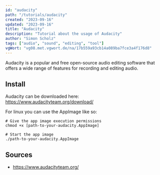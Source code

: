 ```yaml
---
id: "audacity"
path: "/tutorials/audacity"
created: "2023-09-16"
updated: "2023-09-16"
title: "Audacity"
description: "Tutorial about the usage of Audacity"
author: "Simon Scholz"
tags: ["audio", "sound", "editing", "tool"]
vgWort: "vg08.met.vgwort.de/na/17b559a93cb14a089ba7fce3a4f176d8"
---
```


Audacity is a popular and free open-source audio editing software that offers a wide range of features for recording and editing audio.

## Install

Audacity can be downloaded here: https://www.audacityteam.org/download/

For linux you can use the AppImage like so:

```shell
# Give the app image execution permissions
chmod +x [path-to-your-audacity.AppImage]

# Start the app image
./path-to-your-audacity.AppImage
```

## Sources 

- https://www.audacityteam.org/

